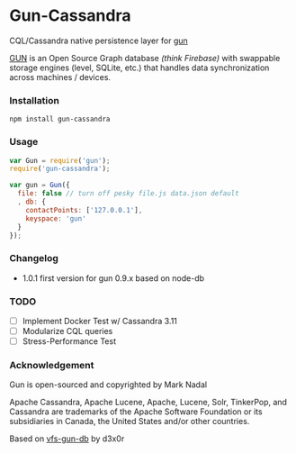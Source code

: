 # Gun-Cassandra
CQL/Cassandra native persistence layer for [gun](https://github.com/amark/gun)

[GUN](https://github.com/amark/gun) is an Open Source Graph database _(think Firebase)_ with swappable storage engines (level, SQLite, etc.) that handles data synchronization across machines / devices.


### Installation

`npm install gun-cassandra`

### Usage

```javascript
var Gun = require('gun');
require('gun-cassandra');

var gun = Gun({
  file: false // turn off pesky file.js data.json default
  , db: {
	contactPoints: ['127.0.0.1'], 
	keyspace: 'gun'
  }
});
```
     
### Changelog
- 1.0.1 first version for gun 0.9.x based on node-db

### TODO
* [ ] Implement Docker Test w/ Cassandra 3.11
* [ ] Modularize CQL queries
* [ ] Stress-Performance Test

### Acknowledgement

Gun is open-sourced and copyrighted by Mark Nadal

Apache Cassandra, Apache Lucene, Apache, Lucene, Solr, TinkerPop, and Cassandra are trademarks of the Apache Software Foundation or its subsidiaries in Canada, the United States and/or other countries.

Based on [vfs-gun-db](https://github.com/d3x0r/gun-db) by d3x0r



